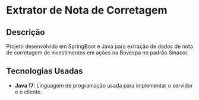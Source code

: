 # Extrator de Nota de Corretagem

## Descrição

Projeto desenvolvido em SpringBoot e Java para extração de dados de nota de corretagem de investimentos em ações na Bovespa no padrão Sinacor.

## Tecnologias Usadas

- **Java 17**: Linguagem de programação usada para implementar o servidor e o cliente.
